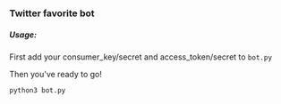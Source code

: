 ### Twitter favorite bot
##### Usage:
First add your consumer_key/secret and access_token/secret to `bot.py`

Then you've ready to go!

`python3 bot.py`
